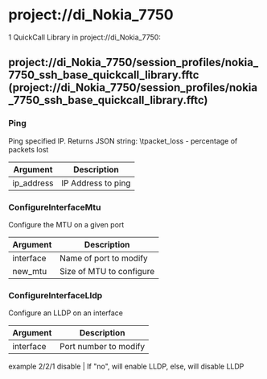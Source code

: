 # project://di_Nokia_7750
1 QuickCall Library in project://di_Nokia_7750:
## project://di_Nokia_7750/session_profiles/nokia_7750_ssh_base_quickcall_library.fftc (project://di_Nokia_7750/session_profiles/nokia_7750_ssh_base_quickcall_library.fftc)

### Ping
Ping specified IP.
Returns JSON string: 
\tpacket_loss - percentage of packets lost

Argument | Description
------------ | -------------
ip_address | IP Address to ping
### ConfigureInterfaceMtu
Configure the MTU on a given port

Argument | Description
------------ | -------------
interface | Name of port to modify
new_mtu | Size of MTU to configure
### ConfigureInterfaceLldp
Configure an LLDP on an interface 

Argument | Description
------------ | -------------
interface | Port number to modify
example 2/2/1
disable | If "no", will enable LLDP, else, will disable LLDP
